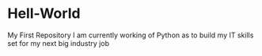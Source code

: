 # Hell-World
My First Repository 
I am currently working of Python as to build my IT skills set for my next big industry job

